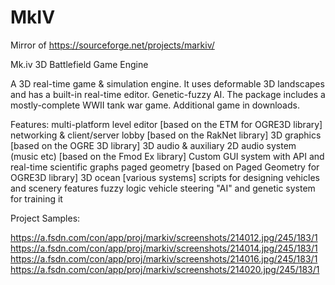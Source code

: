 # MkIV
Mirror of https://sourceforge.net/projects/markiv/

Mk.iv 3D Battlefield Game Engine

A 3D real-time game & simulation engine. It uses deformable 3D landscapes and has a built-in real-time editor.
Genetic-fuzzy AI. The package includes a mostly-complete WWII tank war game. Additional game in downloads.

Features:
multi-platform
level editor [based on the ETM for OGRE3D library]
networking & client/server lobby [based on the RakNet library]
3D graphics [based on the OGRE 3D library]
3D audio & auxiliary 2D audio system (music etc) [based on the Fmod Ex library]
Custom GUI system with API and real-time scientific graphs
paged geometry [based on Paged Geometry for OGRE3D library]
3D ocean [various systems]
scripts for designing vehicles and scenery features
fuzzy logic vehicle steering "AI" and genetic system for training it

Project Samples:

https://a.fsdn.com/con/app/proj/markiv/screenshots/214012.jpg/245/183/1
https://a.fsdn.com/con/app/proj/markiv/screenshots/214014.jpg/245/183/1
https://a.fsdn.com/con/app/proj/markiv/screenshots/214016.jpg/245/183/1
https://a.fsdn.com/con/app/proj/markiv/screenshots/214020.jpg/245/183/1
